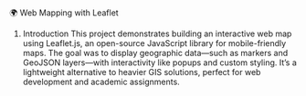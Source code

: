 🌍 Web Mapping with Leaflet
1. Introduction
This project demonstrates building an interactive web map using Leaflet.js, an open-source JavaScript library for mobile-friendly maps. The goal was to display geographic data—such as markers and GeoJSON layers—with interactivity like popups and custom styling. It’s a lightweight alternative to heavier GIS solutions, perfect for web development and academic assignments.
